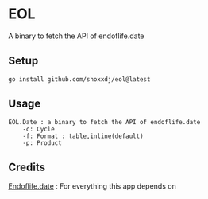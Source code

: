 # EOL 

A binary to fetch the API of endoflife.date

## Setup 

```
go install github.com/shoxxdj/eol@latest
```

## Usage

```
EOL.Date : a binary to fetch the API of endoflife.date
	-c: Cycle
	-f: Format : table,inline(default)
	-p: Product
```

## Credits

[Endoflife.date](https://endoflife.date/) : For everything this app depends on 
